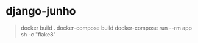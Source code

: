 # django-junho

> docker build .
> docker-compose build
> docker-compose run --rm app sh -c "flake8"